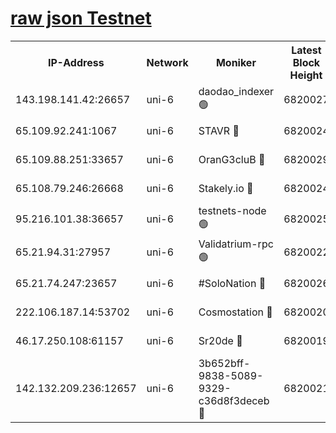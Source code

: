 [raw json Testnet](https://rpc-check.junot.stavr.tech/junot/rpc-junot-result.json)
=


<table><tr><th>IP-Address</th><th>Network</th><th>Moniker</th><th>Latest Block Height</th><th>Earliest Block Height</th><th>Catching Up</th><th>Tx Index</th><th>Voting Power</th><th>Scan Time</th></tr><tr><td>143.198.141.42:26657</td><td>uni-6</td><td>daodao_indexer 🟢</td><td>6820027</td><td>1</td><td>False</td><td>off</td><td>0</td><td>2024-01-07T13:08:36.152603830UTC</td></tr><tr><td>65.109.92.241:1067</td><td>uni-6</td><td>STAVR 🔴</td><td>6820024</td><td>1138541</td><td>False</td><td>on</td><td>6042</td><td>2024-01-07T13:08:27.898803682UTC</td></tr><tr><td>65.109.88.251:33657</td><td>uni-6</td><td>OranG3cluB 🔴</td><td>6820029</td><td>1138541</td><td>False</td><td>on</td><td>11</td><td>2024-01-07T13:08:40.561098754UTC</td></tr><tr><td>65.108.79.246:26668</td><td>uni-6</td><td>Stakely.io 🔴</td><td>6820024</td><td>1570872</td><td>False</td><td>on</td><td>1358933</td><td>2024-01-07T13:08:28.315577393UTC</td></tr><tr><td>95.216.101.38:36657</td><td>uni-6</td><td>testnets-node 🟢</td><td>6820025</td><td>1615130</td><td>False</td><td>on</td><td>0</td><td>2024-01-07T13:08:30.759472949UTC</td></tr><tr><td>65.21.94.31:27957</td><td>uni-6</td><td>Validatrium-rpc 🟢</td><td>6820022</td><td>2943363</td><td>False</td><td>on</td><td>0</td><td>2024-01-07T13:08:23.353260494UTC</td></tr><tr><td>65.21.74.247:23657</td><td>uni-6</td><td>#SoloNation 🔴</td><td>6820026</td><td>5208001</td><td>False</td><td>on</td><td>112</td><td>2024-01-07T13:08:35.256260447UTC</td></tr><tr><td>222.106.187.14:53702</td><td>uni-6</td><td>Cosmostation 🔴</td><td>6820020</td><td>5344501</td><td>False</td><td>on</td><td>110003</td><td>2024-01-07T13:08:20.871454655UTC</td></tr><tr><td>46.17.250.108:61157</td><td>uni-6</td><td>Sr20de 🔴</td><td>6820019</td><td>6419777</td><td>False</td><td>on</td><td>28</td><td>2024-01-07T13:08:15.087379671UTC</td></tr><tr><td>142.132.209.236:12657</td><td>uni-6</td><td>3b652bff-9838-5089-9329-c36d8f3deceb 🔴</td><td>6820021</td><td>6801280</td><td>False</td><td>on</td><td>157563</td><td>2024-01-07T13:08:19.449804084UTC</td></tr></table>